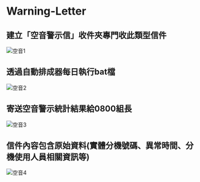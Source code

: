 # Warning-Letter
## 建立「空音警示信」收件夾專門收此類型信件
![空音1](https://user-images.githubusercontent.com/47847486/201532091-f96a0317-2d59-4b16-aac8-86170ce3bbf3.jpg)

## 透過自動排成器每日執行bat檔
![空音2](https://user-images.githubusercontent.com/47847486/201532097-dbb073ab-d57d-4e09-b60e-b05ff7ad6feb.jpg)

## 寄送空音警示統計結果給0800組長
![空音3](https://user-images.githubusercontent.com/47847486/201532102-47e01d9d-915b-4638-ba3a-e407f5f31b91.jpg)

## 信件內容包含原始資料(實體分機號碼、異常時間、分機使用人員相關資訊等)
![空音4](https://user-images.githubusercontent.com/47847486/201532104-192186e5-9701-4203-aec0-2e361d20be85.jpg)
